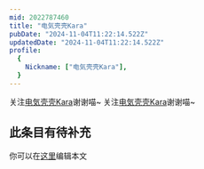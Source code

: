 ```yaml
---
mid: 2022787460
title: "电気壳壳Kara"
pubDate: "2024-11-04T11:22:14.522Z"
updatedDate: "2024-11-04T11:22:14.522Z"
profile:
  {
    Nickname: ["电気壳壳Kara"],
  }
---
```


关注[电気壳壳Kara](https://space.bilibili.com/2022787460)谢谢喵~ 关注[电気壳壳Kara](https://space.bilibili.com/2022787460)谢谢喵~

## 此条目有待补充
你可以在[这里](https://github.com/Yuhanawa/VTuber.ICU/edit/master/src/content/v/电気壳壳Kara/index.md)编辑本文
